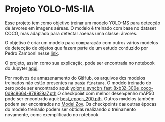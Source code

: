 # Projeto YOLO-MS-IIA

Esse projeto tem como objetivo treinar um modelo YOLO-MS para detecção de árvores em imagens aéreas. O modelo é treinado com base no dataset COCO, mas adaptado para detectar apenas uma classe: árvores.

O objetivo é criar um modelo para comparação com outros vários modelos de detecção de objetos que fazem parte de um estudo conduzido por Pedro Zamboni nesse [link](https://www.mdpi.com/2072-4292/13/13/2482).

O projeto, assim como sua explicação, pode ser encontrada no notebook do Jupyter [aqui](main.ipynb).

Por motivos de armazenamento do GitHub, os arquivos dos modelos treinados não estão presentes na pasta `finetune`. O modelo treinado do zero pode ser encontrado aqui: [yoloms_syncbn_fast_8xb32-300e_coco-0d9c8664-878989a7.pth](https://drive.google.com/file/d/1gX4WxPGVYTM2wdLn49mPzqLSH8lXMv4x/view).O checkpoint com melhor desempenho mAP50 pode ser encontrado aqui: [best_epoch_200.pth](https://drive.google.com/file/d/1bIhDVWrNjNE-8L2GLuYAODsYVihvsGWY/view?usp=sharing). Outros modelos também podem ser encontrados no [Model Zoo](mmyolo/model_zoos.md). Os checkpoints das outras épocas do modelo treinado podem ser obtidas realizando o treinamento novamente, como exemplificado no notebook.
